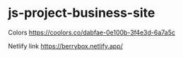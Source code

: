 # js-project-business-site

Colors
https://coolors.co/dabfae-0e100b-3f4e3d-6a7a5c

Netlify link
https://berrybox.netlify.app/

